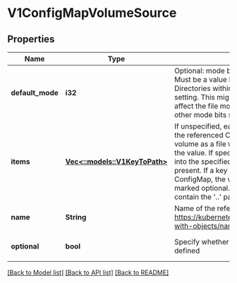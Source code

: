 # V1ConfigMapVolumeSource

## Properties
Name | Type | Description | Notes
------------ | ------------- | ------------- | -------------
**default_mode** | **i32** | Optional: mode bits to use on created files by default. Must be a value between 0 and 0777. Defaults to 0644. Directories within the path are not affected by this setting. This might be in conflict with other options that affect the file mode, like fsGroup, and the result can be other mode bits set. | [optional] [default to null]
**items** | [**Vec<::models::V1KeyToPath>**](v1.KeyToPath.md) | If unspecified, each key-value pair in the Data field of the referenced ConfigMap will be projected into the volume as a file whose name is the key and content is the value. If specified, the listed keys will be projected into the specified paths, and unlisted keys will not be present. If a key is specified which is not present in the ConfigMap, the volume setup will error unless it is marked optional. Paths must be relative and may not contain the &#39;..&#39; path or start with &#39;..&#39;. | [optional] [default to null]
**name** | **String** | Name of the referent. More info: https://kubernetes.io/docs/concepts/overview/working-with-objects/names/#names | [optional] [default to null]
**optional** | **bool** | Specify whether the ConfigMap or it&#39;s keys must be defined | [optional] [default to null]

[[Back to Model list]](../README.md#documentation-for-models) [[Back to API list]](../README.md#documentation-for-api-endpoints) [[Back to README]](../README.md)


